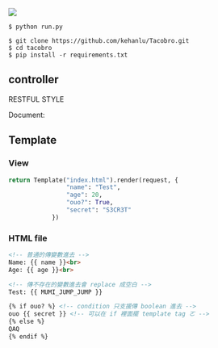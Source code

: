 ![](https://img.shields.io/badge/python-3.6-blue.svg)


```shell=
$ python run.py
```

```shell=
$ git clone https://github.com/kehanlu/Tacobro.git
$ cd tacobro
$ pip install -r requirements.txt
```

## controller

RESTFUL STYLE

Document: [](https://github.com/kehanlu/Tacobro/wiki/Controller)

## Template

### View
```python
return Template("index.html").render(request, {
                "name": "Test",
                "age": 20,
                "ouo?": True,
                "secret": "S3CR3T"
            })
```

### HTML file
```html
<!-- 普通的傳變數進去 -->
Name: {{ name }}<br>
Age: {{ age }}<br>

<!-- 傳不存在的變數進去會 replace 成空白 -->
Test: {{ MUMI_JUMP_JUMP }}

{% if ouo? %} <!-- condition 只支援傳 boolean 進去 -->
ouo {{ secret }} <!-- 可以在 if 裡面擺 template tag ㄛ -->
{% else %}
QAQ
{% endif %}
```